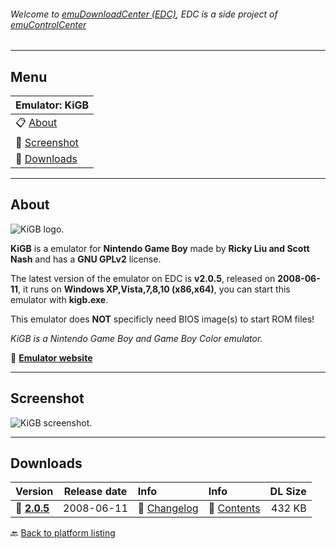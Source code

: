 ###### Welcome to [emuDownloadCenter (EDC)](https://github.com/PhoenixInteractiveNL/emuDownloadCenter/wiki/), EDC is a side project of [emuControlCenter](https://github.com/PhoenixInteractiveNL/emuControlCenter/wiki/)
***
## Menu
| **Emulator: KiGB** |
|:---------|
| :clipboard: [About](#about) |
| :sunrise: [Screenshot](#screenshot) |
| :floppy_disk: [Downloads](#downloads) |
***
## About
![](https://github.com/PhoenixInteractiveNL/emuDownloadCenter/wiki/images_emulator/kigb_logo_200.jpg "KiGB logo.")

**KiGB** is a emulator for **Nintendo Game Boy** made by **Ricky Liu and Scott Nash** and has a **GNU GPLv2** license.

The latest version of the emulator on EDC is **v2.0.5**, released on **2008-06-11**, it runs on **Windows XP,Vista,7,8,10 (x86,x64)**, you can start this emulator with **kigb.exe**.

This emulator does **NOT** specificly need BIOS image(s) to start ROM files!

_KiGB is a Nintendo Game Boy and Game Boy Color emulator._

:link: [**Emulator website**](http://kigb.emuunlim.com)
***
## Screenshot
![](https://raw.githubusercontent.com/PhoenixInteractiveNL/emuDownloadCenter/master/hooks/kigb/screen.jpg "KiGB screenshot.")
***
## Downloads
| Version  | Release date  | Info       | Info       | DL Size    |
|:---------|:-------------:|:-----------|:-----------|-----------:|
| :floppy_disk: [**2.0.5**](https://github.com/PhoenixInteractiveNL/edc-repo0003/raw/master/kigb/2.0.5.7z) | 2008-06-11 | :page_facing_up: [Changelog](https://github.com/PhoenixInteractiveNL/edc-repo0003/blob/master/kigb/2.0.5_changelog.txt) | :mag_right: [Contents](https://github.com/PhoenixInteractiveNL/edc-repo0003/blob/master/kigb/2.0.5_contents.txt) | 432 KB |

:back: [Back to platform listing](https://github.com/PhoenixInteractiveNL/emuDownloadCenter/wiki/EDC-Platform-List)
